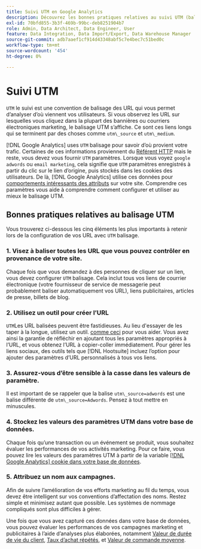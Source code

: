 ```yaml
---
title: Suivi UTM en Google Analytics
description: Découvrez les bonnes pratiques relatives au suivi UTM (balisage) en Google Analytics.
exl-id: 70bfd855-3b3f-469b-99bc-deb8251904b7
role: Admin, Data Architect, Data Engineer, User
feature: Data Integration, Data Import/Export, Data Warehouse Manager
source-git-commit: adb7aaef1cf914d43348abf5c7e4bec7c51bed0c
workflow-type: tm+mt
source-wordcount: '454'
ht-degree: 0%

---
```


# Suivi UTM

`UTM` le suivi est une convention de balisage des URL qui vous permet d’analyser d’où viennent vos utilisateurs. Si vous observez les URL sur lesquelles vous cliquez dans la plupart des bannières ou courriers électroniques marketing, le balisage UTM s’affiche. Ce sont ces liens longs qui se terminent par des choses comme `utm\_source` et `utm\_medium`.

[!DNL Google Analytics] uses `UTM` balisage pour savoir d’où provient votre trafic. Certaines de ces informations proviennent du [Référent HTTP](https://en.wikipedia.org/wiki/HTTP_referer) mais le reste, vous devez vous fournir `UTM` paramètres. Lorsque vous voyez `google adwords` ou `email marketing`, cela signifie que `UTM` paramètres enregistrés à partir du clic sur le lien d’origine, puis stockés dans les cookies des utilisateurs. De là, [!DNL Google Analytics] utilise ces données pour [comportements intéressants des attributs](../data-analyst/analysis/google-track-user-acq.md) sur votre site. Comprendre ces paramètres vous aide à comprendre comment configurer et utiliser au mieux le balisage UTM.

## Bonnes pratiques relatives au balisage UTM

Vous trouverez ci-dessous les cinq éléments les plus importants à retenir lors de la configuration de vos URL avec `UTM` balisage.

### 1. Visez à baliser toutes les URL que vous pouvez contrôler en provenance de votre site.

Chaque fois que vous demandez à des personnes de cliquer sur un lien, vous devez configurer `UTM` balisage. Cela inclut tous vos liens de courrier électronique (votre fournisseur de service de messagerie peut probablement baliser automatiquement vos URL), liens publicitaires, articles de presse, billets de blog.

### 2. Utilisez un outil pour créer l’URL

`UTM`Les URL balisées peuvent être fastidieuses. Au lieu d&#39;essayer de les taper à la longue, utilisez un outil. [comme ceci](https://support.google.com/analytics/answer/1033867?hl=en) pour vous aider. Vous avez ainsi la garantie de réfléchir en ajoutant tous les paramètres appropriés à l’URL, et vous obtenez l’URL à copier-coller immédiatement. Pour gérer les liens sociaux, des outils tels que [!DNL Hootsuite] incluez l’option pour ajouter des paramètres d’URL personnalisés à tous vos liens.

### 3. Assurez-vous d’être sensible à la casse dans les valeurs de paramètre.

Il est important de se rappeler que la balise `utm\_source=adwords` est une balise différente de `utm\_source=Adwords`. Pensez à tout mettre en minuscules.

### 4. Stockez les valeurs des paramètres UTM dans votre base de données.

Chaque fois qu’une transaction ou un événement se produit, vous souhaitez évaluer les performances de vos activités marketing. Pour ce faire, vous pouvez lire les valeurs des paramètres UTM à partir de la variable [[!DNL Google Analytics] cookie dans votre base de données](../data-analyst/analysis/google-track-user-acq.md).

### 5. Attribuez un nom aux campagnes.

Afin de suivre l’amélioration de vos efforts marketing au fil du temps, vous devez être intelligent sur vos conventions d’affectation des noms. Restez simple et minimisez autant que possible. Les systèmes de nommage compliqués sont plus difficiles à gérer.

Une fois que vous avez capturé ces données dans votre base de données, vous pouvez évaluer les performances de vos campagnes marketing et publicitaires à l’aide d’analyses plus élaborées, notamment [Valeur de durée de vie du client](../data-analyst/analysis/ess-expected-ltv.md), [Taux d’achat répétés](../data-analyst/analysis/repurchase-behavior.md), et [Valeur de commande moyenne](../data-analyst/analysis/basic-analytics.md).
